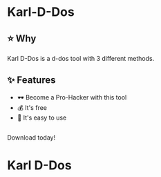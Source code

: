 # Karl-D-Dos

## ⭐️ Why
Karl D-Dos is a d-dos tool with 3 different methods.

## ✨ Features
- 🕶️ Become a Pro-Hacker with this tool
- 💰 It's free
- 📃 It's easy to use
##

Download today!
# Karl D-Dos
